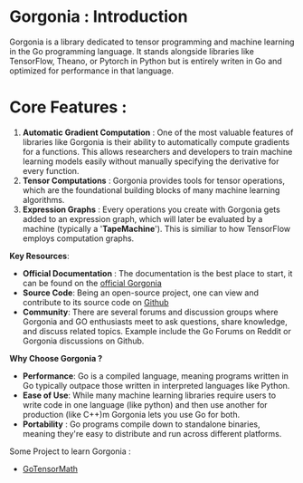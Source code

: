 # **Gorgonia** : Introduction

Gorgonia is a library dedicated to tensor programming and machine learning in the 
Go programming language. It stands alongside libraries like TensorFlow,
Theano, or Pytorch in Python but is entirely writen in Go and optimized for performance
in that language.

# **Core Features** :
1. **Automatic Gradient Computation** : One of the most valuable features of libraries like Gorgonia is their ability
to automatically compute gradients for a functions. This allows researchers and developers to train machine learning models easily without manually
specifying the derivative for every function.
2. **Tensor Computations** : Gorgonia provides tools for tensor operations, which are the
foundational building blocks of many machine learning algorithms.
3. **Expression Graphs** : Every operations you create with Gorgonia gets added to an expression graph,
which will later be evaluated by a machine (typically a '**TapeMachine**'). This is similiar
to how TensorFlow employs computation graphs.

**Key Resources**:
- **Official Documentation** : The documentation is the best place to start, it can be found on the
[official Gorgonia](https://gorgonia.org/)
- **Source Code**: Being an open-source project, one can view and contribute
to its source code on [Github](https://github.com/gorgonia/gorgonia)
- **Community**: There are several forums and discussion groups where Gorgonia and GO
enthusiasts meet to ask questions, share knowledge, and discuss related topics.
Example include the Go Forums on Reddit or Gorgonia discussions on Github.

**Why Choose Gorgonia ?**
- **Performance**: Go is a compiled language, meaning programs written in Go typically outpace
those written in interpreted languages like Python.
- **Ease of Use**: While many machine learning libraries require users to write code in one language
(like python) and then use another for production (like C++)m Gorgonia lets you use Go for both.
- **Portability** : Go programs compile down to standalone binaries,
meaning they're easy to distribute and run across different platforms.

Some Project to learn Gorgonia :
- [GoTensorMath](link)
   
